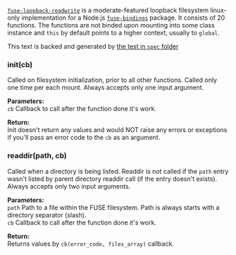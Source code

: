[`fuse-loopback-readwrite`](/fuse-loopback-readwrite.coffee) is a moderate-featured loopback filesystem linux-only implementation for a Node.js [`fuse-bindings`](https://github.com/mafintosh/fuse-bindings) package. It consists of 20 functions. The functions are not binded upon mounting into some class instance and `this` by default points to a higher context, usually to `global`.

This text is backed and generated by [the test in `spec` folder](/spec/fuse-loopback-readwrite.spec.coffee)

### init(cb)
Called on filesystem initialization, prior to all other functions. Called only one time per each mount. Always accepts only one input argument.

**Parameters:**  
`cb` Callback to call after the function done it's work.

**Return:**  
Init doesn't return any values and would NOT raise any errors or exceptions if you'll pass an error code to the `cb` as an argument.

### readdir(path, cb)
Called when a directory is being listed. Readdir is not called if the `path` entry wasn't listed by parent directory readdir call (if the entry doesn't exists). Always accepts only two input arguments.

**Parameters:**  
`path` Path to a file within the FUSE filesystem. Path is always starts with a directory separator (slash).  
`cb` Callback to call after the function done it's work.

**Return:**  
Returns values by `cb(error_code, files_array)` callback.